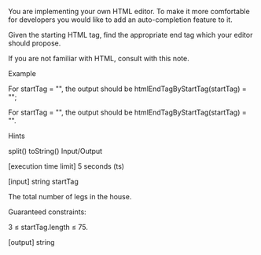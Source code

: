 You are implementing your own HTML editor. To make it more comfortable for developers you would like to add an auto-completion feature to it.

Given the starting HTML tag, find the appropriate end tag which your editor should propose.

If you are not familiar with HTML, consult with this note.

Example

For startTag = "", the output should be htmlEndTagByStartTag(startTag) = "";

For startTag = "", the output should be htmlEndTagByStartTag(startTag) = "".

Hints

split()
toString()
Input/Output

[execution time limit] 5 seconds (ts)

[input] string startTag

The total number of legs in the house.

Guaranteed constraints:

3 ≤ startTag.length ≤ 75.

[output] string
